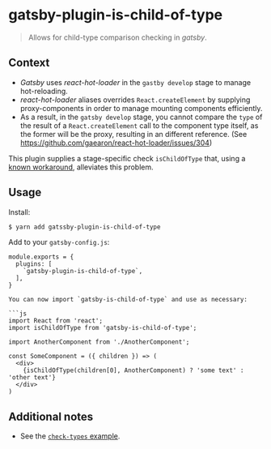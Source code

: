 # gatsby-plugin-is-child-of-type

> Allows for child-type comparison checking in _gatsby_.

## Context

* _Gatsby_ uses _react-hot-loader_ in the `gastby develop` stage to manage hot-reloading.
* _react-hot-loader_ aliases overrides `React.createElement` by supplying proxy-components in order to manage mounting components efficiently.
* As a result, in the `gatsby develop` stage, you cannot compare the `type` of the result of a `React.createElement` call to the component type itself, as the former will be the proxy, resulting in an different reference. (See https://github.com/gaearon/react-hot-loader/issues/304)

This plugin supplies a stage-specific check `isChildOfType` that, using a [known workaround](https://github.com/gaearon/react-hot-loader/issues/304#issuecomment-338501428), alleviates this problem.

## Usage

Install:

```sh
$ yarn add gatssby-plugin-is-child-of-type
```

Add to your `gatsby-config.js`:

````
module.exports = {
  plugins: [
    `gatsby-plugin-is-child-of-type`,
  ],
}

You can now import `gatsby-is-child-of-type` and use as necessary:

```js
import React from 'react';
import isChildOfType from 'gatsby-is-child-of-type';

import AnotherComponent from './AnotherComponent';

const SomeComponent = ({ children }) => (
  <div>
    {isChildOfType(children[0], AnotherComponent) ? 'some text' : 'other text'}
  </div>
)
````

## Additional notes

* See the [`check-types` example](../../examples/check-types/README.md).
